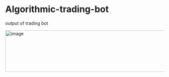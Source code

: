 # Algorithmic-trading-bot
output of trading bot

<img width="550" height="132" alt="image" src="https://github.com/user-attachments/assets/241bc1f8-7884-4265-baa9-12d7573704ad" />
